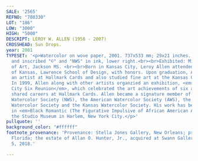 ```yaml
---
SALE: '2565'
REFNO: "780330"
LOT: "186"
LOW: "3000"
HIGH: "5000"
DESCRIPT: LEROY W. ALLEN (1958 - 2007)
CROSSHEAD: Sun Drops.
year: 2001
TYPESET: '<p>Watercolor on wove paper, 2001. 737x533 mm; 29x21 inches. Signed, dated
  and inscribed "©" and "NWS" in ink, lower right.<br><br>Exhibited: Mississipi Museum
  of Art, Jackson MS. <br><br>Born in Kansas City, Leroy Allen attended the University
  of Kansas, Lawrence School of Design, with honors. Upon graduation, Allen became
  an artist at Hallmark Cards and also studied fine art at the Kansas City Art Institute.
  In 1999, Allen along with other artists organzied an exhibition, <em>The Kansas
  City Six Reunion</em>, which celebrated the art achievements of six artists who
  shared careers at Hallmark Cards. Allen became a signature member of the National
  Watercolor Society (NWS), the American Watercolor Society (AWS), the California
  Watercolor Society and the Kansas Watercolor Society. His work has been exhibited
  in <em>Black Romantic (The Figurative Impulsive of African American Art)</em>, at
  the Studio Museum in Harlem, New York City.</p>'
pullquote: ''
background_color: "#ffffff"
footnote_provenance: 'Provenance: Stella Jones Gallery, New Orleans; private collection,
  Florida; the estate of Allan O. Hunter, Jr., acquired at Swann Galleries, April
  5, 2018.'

---
```

